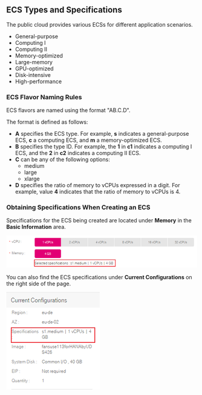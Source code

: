 ## ECS Types and Specifications


The public cloud provides various ECSs for different application scenarios.

-   General-purpose
-   Computing I
-   Computing II
-   Memory-optimized
-   Large-memory
-   GPU-optimized
-   Disk-intensive
-   High-performance
### ECS Flavor Naming Rules

ECS flavors are named using the format "AB.C.D".

The format is defined as follows:

<ul>
<li><b>A</b> specifies the ECS type. For example, <b>s</b> indicates a general-purpose
ECS, <b>c</b> a computing ECS, and <b>m</b> a memory-optimized ECS.</li>
<li><b>B</b> specifies the type ID. For example, the <b>1</b> in <b>c1</b> indicates a computing I ECS, and the <b>2</b> in <b>c2</b> indicates a computing II ECS.</li>
<li><b>C</b> can be any of the following options:
<ul><li>medium</li>
<li>large</li>
<li>xlarge</li></ul>
<li><b>D</b> specifies the ratio of memory to vCPUs expressed in a digit. For
example, value <b>4</b> indicates that the ratio of memory to vCPUs is 4.</li></ul>

### Obtaining Specifications When Creating an ECS

Specifications for the ECS being created are located under **Memory** in the
**Basic Information** area.

![](figure/vcpu.png)

You can also find the ECS specifications under **Current Configurations** on the
right side of the page.

![](figure/current.png)
